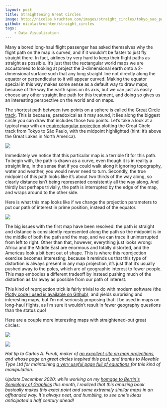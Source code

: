 ```yaml
---
layout: post
title: Straightening Great Circles
image: http://nicolas.kruchten.com/images/straight_circles/tokyo_sao_paulo_no_title.png
github: nicolaskruchten/straight_circles
tags:
    - Data Visualization
---
```


Many a bored long-haul flight passenger has asked themselves why the flight path on the map is curved, and if it wouldn’t be faster to just fly straight there. In fact, airlines try very hard to keep their flight paths as straight as possible. It’s just that the rectangular world maps we are accustomed to looking at project the 3-dimensional earth onto a 2-dimensional surface such that any long straight line not directly along the equator or perpendicular to it will appear curved. Making the equator special in this way makes some sense as a default way to draw maps, because of the way the earth spins on its axis, but we can just as easily choose any other straight line path for this treatment, and doing so gives us an interesting perspective on the world and on maps.

<!-- more -->

The shortest path between two points on a sphere is called the [Great Circle track][gc]. This is because, paradoxical as it may sound, it lies along the biggest circle you can draw that includes those two points. Let’s take a look at a typical map with an [equirectangular projection][er] plotting the Great Circle track from Tokyo to São Paulo, with the midpoint highlighted (hint: it’s above the Great Lakes in North America).

![](http://nicolas.kruchten.com/images/straight_circles/tokyo_sao_paulo.png)

Immediately we notice that this particular map is a terrible fit for this path. To begin with, the path is drawn as a curve, even though it is in reality a straight line, in the sense that if you could walk along it ignoring topography, water and weather, you would never need to turn. Secondly, the true midpoint of this path looks like it’s about two thirds of the way along, so clearly distance isn’t being represented consistently all the way along. And thirdly but perhaps trivially, the path is interrupted by the edge of the map, and wraps around to the other side.

Here is what this map looks like if we change the projection parameters to put our path of interest in prime position, instead of the equator.

![](http://nicolas.kruchten.com/images/straight_circles/tokyo_sao_paulo_straight.png)

The big issues with the first map have been resolved: the path is straight and distance is consistently represented along the path so the midpoint is in the middle of both the path and the map, and we can trace it uninterrupted from left to right. Other than that, however, everything just looks wrong: Africa and the Middle East are enormous and totally distorted, and the Americas look a bit bent out of shape. This is where this reprojection exercise becomes interesting, because it reminds us that this type of distortion is always present in any map projection, it’s just that it’s usually pushed away to the poles, which are of geographic interest to fewer people. This map embodies a different tradeoff by instead pushing much of the distortion as far away as possible from our path of interest.

This kind of reprojection trick is fairly trivial to do with modern software (the [Plotly code I used is available on Github][gh]), and yields surprising and interesting maps, but I’m not seriously proposing that it be used in maps on long-haul flights, as I’m sure it wouldn’t result in fewer geography questions than the status quo!

Here are a couple more interesting maps with straightened-out great circles:

![](http://nicolas.kruchten.com/images/straight_circles/longest_water.png)

![](http://nicolas.kruchten.com/images/straight_circles/montreal_paris.png)

*Hat tip to Carlos A. Furuti, maker of [an excellent site on map projections][progonos], and whose page on great circles inspired this post, and thanks to Movable Type Ltd for maintaining [a very useful page full of equations][mt] for this kind of manipulation.*

*Update December 2020: while working on my [homage to Bertin's *Semiology of Graphics*](https://nicolas.kruchten.com/semiology_of_graphics/) this month, I realized that this amazing book basically makes this exact point and some extremely similar maps in an offhanded way. It's always neat, and humbling, to see one's ideas anticipated a half century ahead!*

[er]: https://en.wikipedia.org/wiki/Equirectangular_projection
[gc]: https://en.wikipedia.org/wiki/Great-circle_distance
[gh]: https://github.com/nicolaskruchten/straight_circles
[progonos]: http://www.progonos.com/furuti/MapProj/Normal/CartProp/Geodesic/geodesic.html
[mt]: https://www.movable-type.co.uk/scripts/latlong.html
